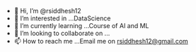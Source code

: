 - 👋 Hi, I’m @rsiddhesh12
- 👀 I’m interested in ...DataScience
- 🌱 I’m currently learning ...Course of AI and ML
- 💞️ I’m looking to collaborate on ...
- 📫 How to reach me ...Email me on rsiddhesh12@gmail.com

<!---
rsiddhesh12/rsiddhesh12 is a ✨ special ✨ repository because its `README.md` (this file) appears on your GitHub profile.
You can click the Preview link to take a look at your changes.
--->
